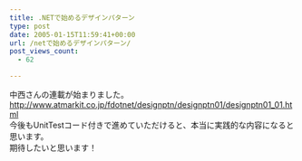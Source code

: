 ```yaml
---
title: .NETで始めるデザインパターン
type: post
date: 2005-01-15T11:59:41+00:00
url: /netで始めるデザインパターン/
post_views_count:
  - 62

---
```

中西さんの連載が始まりました。  
<http://www.atmarkit.co.jp/fdotnet/designptn/designptn01/designptn01_01.html>  
今後もUnitTestコード付きで進めていただけると、本当に実践的な内容になると思います。  
期待したいと思います！